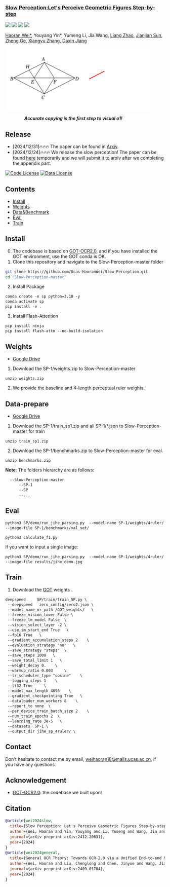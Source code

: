 <h3><a href="">Slow Perception:Let's Perceive Geometric Figures Step-by-step</a></h3>
<a href="https://drive.google.com/drive/folders/16N6ptKENnyvAuJq7ZF6BtMWiqUsNTobc?usp=sharing"><img src="https://img.shields.io/badge/data-yellow"></a>
<a href="https://drive.google.com/drive/folders/16N6ptKENnyvAuJq7ZF6BtMWiqUsNTobc?usp=sharing"><img src="https://img.shields.io/badge/weights-red"></a>
<a href="https://arxiv.org/abs/2412.20631"><img src="https://img.shields.io/badge/Paper-PDF-orange"></a> 
<a href="https://zhuanlan.zhihu.com/p/17315205259"><img src="https://img.shields.io/badge/zhihu-blue"></a> 

[Haoran Wei*](https://scholar.google.com/citations?user=J4naK0MAAAAJ&hl=en), Youyang Yin*, Yumeng Li, Jia Wang, [Liang Zhao](https://scholar.google.com.hk/citations?user=uJJ5zskAAAAJ&hl=zh-CN&oi=sra),  [Jianjian Sun](https://scholar.google.com/citations?user=MVZrGkYAAAAJ&hl=en), [Zheng Ge](https://joker316701882.github.io/), [Xiangyu Zhang](https://scholar.google.com/citations?user=yuB-cfoAAAAJ&hl=en), [Daxin Jiang](https://scholar.google.com.hk/citations?user=N-wAHCoAAAAJ&hl=zh-CN&oi=ao)

<p align="left">
<img src="assets/img1.jpg" style="width: 255px" align=left>
<img src="assets/geometric.gif" style="width: 200px" align=center>
</p>



&emsp;&emsp;&emsp;&emsp; ***Accurate copying is the first step to visual o1!***




## Release
- [2024/12/31]🔥🔥🔥 The paper can be found in [Arxiv](https://arxiv.org/abs/2412.20631).
- [2024/12/24]🔥🔥🔥 We release the slow perception! The paper can be found [here](https://github.com/Ucas-HaoranWei/Slow-Perception/blob/main/Slow_perception.pdf) temporarily and we will submit it to arxiv after we completing the appendix part.



[![Code License](https://img.shields.io/badge/Code%20License-Apache_2.0-green.svg)](https://github.com/tatsu-lab/stanford_alpaca/blob/main/LICENSE)
[![Data License](https://img.shields.io/badge/Data%20License-CC%20By%20NC%204.0-red.svg)](https://github.com/tatsu-lab/stanford_alpaca/blob/main/DATA_LICENSE)



## Contents
- [Install](#install)
- [Weights](#weights)
- [Data&Benchmark](#data-prepare)
- [Eval](#eval)
- [Train](#train)



## Install
0. The codebase is based on [GOT-OCR2.0](https://github.com/Ucas-HaoranWei/GOT-OCR2.0), and if you have installed the GOT environment, use the GOT conda is OK.
1. Clone this repository and navigate to the Slow-Perception-master folder
```bash
git clone https://github.com/Ucas-HaoranWei/Slow-Perception.git
cd 'Slow-Perception-master'
```
2. Install Package
```Shell
conda create -n sp python=3.10 -y
conda activate sp
pip install -e .
```

3. Install Flash-Attention
```
pip install ninja
pip install flash-attn --no-build-isolation
```

## Weights
- [Google Drive](https://drive.google.com/drive/folders/16N6ptKENnyvAuJq7ZF6BtMWiqUsNTobc?usp=sharing)
1. Download the SP-1/weights.zip to Slow-Perception-master
```Shell
unzip weights.zip
```   
2. We provide the baseline and 4-length perceptual ruler weights.


## Data-prepare
- [Google Drive](https://drive.google.com/drive/folders/16N6ptKENnyvAuJq7ZF6BtMWiqUsNTobc?usp=sharing)
1. Download the SP-1/train_sp1.zip and all SP-1/*.json to Slow-Perception-master for train
```Shell
unzip train_sp1.zip
```
2. Download the SP-1/benchmarks.zip  to Slow-Perception-master for eval.
```Shell
unzip benchmarks.zip
```
**Note**:
The folders hierarchy are as follows:
```
  --Slow-Perception-master
      --SP-1
      --SP  
      --...
```

## Eval

```Shell
python3 SP/demo/run_jihe_parsing.py  --model-name SP-1/weights/4ruler/  --image-file SP-1/benchmarks/val_set/
```
```Shell
python3 calculate_f1.py
```
If you want to input a single image:
```Shell
python3 SP/demo/run_jihe_parsing.py  --model-name SP-1/weights/4ruler/  --image-file results/jihe_demo.jpg
```

## Train
1. Download the [GOT](https://github.com/Ucas-HaoranWei/GOT-OCR2.0) weights .
```Shell
deepspeed     SP/train/train_SP.py \
 --deepspeed   zero_config/zero2.json \
 --model_name_or_path /GOT_weights/   \
 --freeze_vision_tower False \
 --freeze_lm_model False  \
 --vision_select_layer -2 \
 --use_im_start_end True   \
 --fp16 True   \
 --gradient_accumulation_steps 2    \
 --evaluation_strategy "no"   \
 --save_strategy "steps"  \
 --save_steps 1000   \
 --save_total_limit 1   \
 --weight_decay 0.    \
 --warmup_ratio 0.003     \
 --lr_scheduler_type "cosine"    \
 --logging_steps 1    \
 --tf32 True     \
 --model_max_length 4096    \
 --gradient_checkpointing True   \
 --dataloader_num_workers 8    \
 --report_to none  \
 --per_device_train_batch_size 2    \
 --num_train_epochs 2  \
 --learning_rate 3e-5   \
 --datasets  SP-1 \
 --output_dir jihe_sp_4ruler/ \
```

## Contact
Don't hesitate to contact me by email, weihaoran18@mails.ucas.ac.cn, if you have any questions.


## Acknowledgement
- [GOT-OCR2.0](https://github.com/Ucas-HaoranWei/GOT-OCR2.0): the codebase we built upon!

## Citation
```bibtex
@article{wei2024slow,
  title={Slow Perception: Let's Perceive Geometric Figures Step-by-step},
  author={Wei, Haoran and Yin, Youyang and Li, Yumeng and Wang, Jia and Zhao, Liang and Sun, Jianjian and Ge, Zheng and Zhang, Xiangyu},
  journal={arXiv preprint arXiv:2412.20631},
  year={2024}
}
@article{wei2024general,
  title={General OCR Theory: Towards OCR-2.0 via a Unified End-to-end Model},
  author={Wei, Haoran and Liu, Chenglong and Chen, Jinyue and Wang, Jia and Kong, Lingyu and Xu, Yanming and Ge, Zheng and Zhao, Liang and Sun, Jianjian and Peng, Yuang and others},
  journal={arXiv preprint arXiv:2409.01704},
  year={2024}
}



